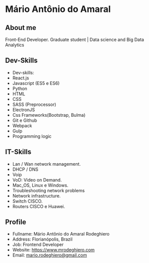 # Mário Antônio do Amaral

## About me

Front-End Developer. Graduate student | Data science and Big Data Analytics

## Dev-Skills

- Dev-skills:
- React.js
- Javascript (ES5 e ES6)
- Python
- HTML
- CSS
- SASS (Preprocessor)
- ElectronJS
- Css Frameworks(Bootstrap, Bulma)
- Git e Github
- Webpack
- Gulp
- Programming logic

## IT-Skills

- Lan / Wan network management.
- DHCP / DNS
- Voip
- VoD: Video on Demand.
- Mac_OS, Linux e Windows.
- Troubleshooting network problems
- Network infrastructure.
- Switch CISCO.
- Routers CISCO e Huawei.

## Profile

- Fullname: Mário Antônio do Amaral Rodeghiero
- Address: Florianópolis, Brazil
- Job: Frontend Developer
- Website: https://www.mrodeghiero.com
- Email: mario.rodeghiero@gmail.com
